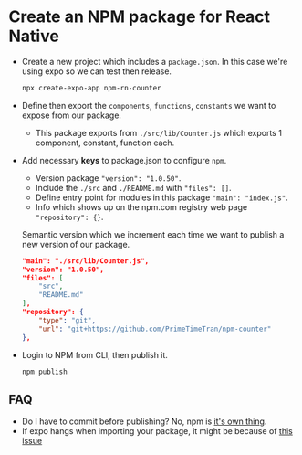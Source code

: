 # Create an NPM package for React Native

- Create a new project which includes a `package.json`. In this case we're using expo so we can test then release.

  ```sh
  npx create-expo-app npm-rn-counter
  ```

- Define then export the `components`, `functions`, `constants` we want to expose from our package.
  - This package exports from `./src/lib/Counter.js` which exports 1 component, constant, function each.

- Add necessary **keys** to package.json to configure `npm`.
  - Version package `"version": "1.0.50"`.
  - Include the `./src` and `./README.md` with `"files": []`.
  - Define entry point for modules in this package `"main": "index.js"`.
  - Info which shows up on the npm.com registry web page `"repository": {}`.

  Semantic version which we increment each time we want to publish a new version of our package.

  ```json
  "main": "./src/lib/Counter.js",
  "version": "1.0.50",
  "files": [
      "src",
      "README.md"
  ],
  "repository": {
      "type": "git",
      "url": "git+https://github.com/PrimeTimeTran/npm-counter"
  },
  ```

- Login to NPM from CLI, then publish it.

  `npm publish`

## FAQ

- Do I have to commit before publishing? No, npm is [it's own thing](https://stackoverflow.com/questions/36371416/does-npm-publish-command-commit-changes#:~:text=The%20act%20of%20publishing%20to,will%20not%20commit%20for%20you.).
- If expo hangs when importing your package, it might be because of [this issue](https://stackoverflow.com/questions/72092719/expo-freezes-if-using-reactnatives-stylesheet)

